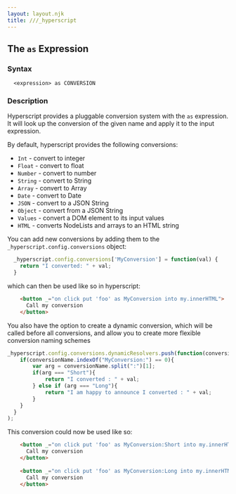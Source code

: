 ```yaml
---
layout: layout.njk
title: ///_hyperscript
---
```


## The `as` Expression

### Syntax

```ebnf
  <expression> as CONVERSION
```

### Description

Hyperscript provides a pluggable conversion system with the `as` expression.  It will look up the conversion of the given name and apply it to the input expression.

By default, hyperscript provides the following conversions:

* `Int` - convert to integer
* `Float` - convert to float
* `Number` - convert to number
* `String` - convert to String
* `Array` - convert to Array
* `Date` - convert to Date
* `JSON` - convert to a JSON String
* `Object` - convert from a JSON String
* `Values` - convert a DOM element to its input values
* `HTML` - converts NodeLists and arrays to an HTML string

You can add new conversions by adding them to the `_hyperscript.config.conversions` object:

```js
  _hyperscript.config.conversions['MyConversion'] = function(val) {
    return "I converted: " + val;
  }
```

which can then be used like so in hyperscript:

```html
    <button _="on click put 'foo' as MyConversion into my.innerHTML">
      Call my conversion
    </button>    
```

You also have the option to create a dynamic conversion, which will be called
before all conversions, and allow you to create more flexible conversion naming schemes

```js
_hyperscript.config.conversions.dynamicResolvers.push(function(conversionName, val) {
    if(conversionName.indexOf("MyConversion:") == 0){
        var arg = conversionName.split(":")[1];
        if(arg === "Short"){
            return "I converted : " + val;
        } else if (arg === "Long"){
            return "I am happy to announce I converted : " + val;        
        }
    }
  }
);
```

This conversion could now be used like so:

```html
    <button _="on click put 'foo' as MyConversion:Short into my.innerHTML">
      Call my conversion
    </button>
    
    <button _="on click put 'foo' as MyConversion:Long into my.innerHTML">
      Call my conversion
    </button>    
```
